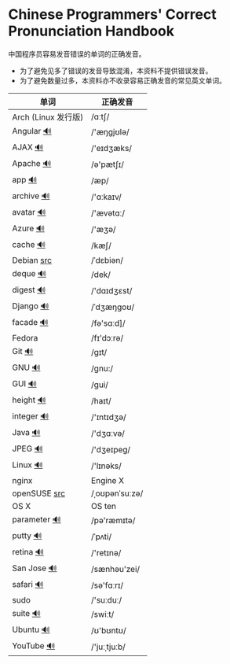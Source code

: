 # Chinese Programmers' Correct Pronunciation Handbook

中国程序员容易发音错误的单词的正确发音。

* 为了避免见多了错误的发音导致混淆，本资料不提供错误发音。
* 为了避免数量过多，本资料亦不收录容易正确发音的常见英文单词。

| 单词                                                                    | 正确发音     | 
| ----                                                                    | -------      | 
| Arch (Linux 发行版) | /ɑːtʃ/ |
| Angular [🔊](http://dict.youdao.com/dictvoice?audio=Angular&type=2)     | /'æŋgjʊlə/   | 
| AJAX [🔊](http://dict.youdao.com/dictvoice?audio=AJAX&type=2)           | /'eɪdʒæks/   | 
| Apache [🔊](http://dict.youdao.com/dictvoice?audio=Apache&type=2)       | /ə'pætʃɪ/    | 
| app [🔊](http://dict.youdao.com/dictvoice?audio=app&type=2)             | /æp/         | 
| archive [🔊](http://dict.youdao.com/dictvoice?audio=archive&type=2)     | /'ɑːkaɪv/    | 
| avatar [🔊](http://dict.youdao.com/dictvoice?audio=avatar&type=2)       | /'ævətɑː/    | 
| Azure [🔊](http://dict.youdao.com/dictvoice?audio=azure&type=2)         | /'æʒə/       | 
| cache [🔊](http://dict.youdao.com/dictvoice?audio=cache&type=2)         | /kæʃ/        | 
| Debian [src](https://en.wikipedia.org/wiki/Debian) | /ˈdɛbiən/ |
| deque [🔊](http://dict.youdao.com/dictvoice?audio=deque&type=2)         | /dek/        | 
| digest [🔊](http://dict.youdao.com/dictvoice?audio=digest&type=2)       | /'dɑɪdʒɛst/  | 
| Django [🔊](http://dict.youdao.com/dictvoice?audio=Django&type=2)       | /ˈdʒæŋɡoʊ/   | 
| facade [🔊](http://dict.youdao.com/dictvoice?audio=facade&type=2)       | /fə'sɑːd]/   | 
| Fedora | /fɪ'dɔːrə/ |
| Git [🔊](http://dict.youdao.com/dictvoice?audio=git&type=2)             | /ɡɪt/        | 
| GNU [🔊](http://dict.youdao.com/dictvoice?audio=GNU&type=2)             | /gnu:/       | 
| GUI [🔊](http://dict.youdao.com/dictvoice?audio=GUI&type=2)             | /ɡui/        | 
| height [🔊](http://dict.youdao.com/dictvoice?audio=height&type=2)       | /haɪt/       | 
| integer [🔊](http://dict.youdao.com/dictvoice?audio=integer&type=2)     | /'ɪntɪdʒə/   | 
| Java [🔊](http://dict.youdao.com/dictvoice?audio=java&type=2)           | /'dʒɑːvə/    | 
| JPEG [🔊](http://dict.youdao.com/dictvoice?audio=JPEG&type=2)           | /'dʒeɪpeɡ/   | 
| Linux [🔊](http://dict.youdao.com/dictvoice?audio=linux&type=2)         | /'lɪnəks/    | 
| nginx                                                                   | Engine X     | 
| openSUSE [src](https://en.wikipedia.org/wiki/OpenSUSE) | /ˌoʊpənˈsuːzə/ |
| OS X                                                                    | OS ten       | 
| parameter [🔊](http://dict.youdao.com/dictvoice?audio=parameter&type=2) | /pə'ræmɪtə/  | 
| putty [🔊](http://dict.youdao.com/dictvoice?audio=putty&type=2)         | /ˈpʌti/      | 
| retina [🔊](http://dict.youdao.com/dictvoice?audio=retina&type=2)       | /'retɪnə/    | 
| San Jose [🔊](http://dict.youdao.com/dictvoice?audio=san%20jose&type=2) | /sænhəu'zei/ | 
| safari [🔊](http://dict.youdao.com/dictvoice?audio=safari&type=2)       | /sə'fɑːrɪ/   | 
| sudo                                                                    | /'suːduː/    | 
| suite [🔊](http://dict.youdao.com/dictvoice?audio=suite&type=2)         | /swiːt/      | 
| Ubuntu [🔊](http://dict.youdao.com/dictvoice?audio=ubuntu&type=2)       | /ʊ'bʊntʊ/    | 
| YouTube [🔊](http://dict.youdao.com/dictvoice?audio=youtube&type=2)     | /'juːˌtjuːb/ | 
